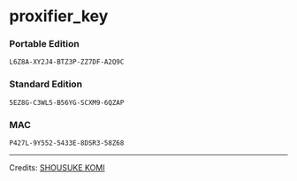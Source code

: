 # proxifier_key

### Portable Edition

```
L6Z8A-XY2J4-BTZ3P-ZZ7DF-A2Q9C
```

### Standard Edition
```
5EZ8G-C3WL5-B56YG-SCXM9-6QZAP
```
### MAC
```
P427L-9Y552-5433E-8DSR3-58Z68
```


-----
Credits: [SHOUSUKE KOMI](https://github.com/komi7)
